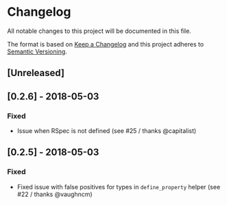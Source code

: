# Changelog
All notable changes to this project will be documented in this file.

The format is based on [Keep a Changelog](http://keepachangelog.com/en/1.0.0/)
and this project adheres to [Semantic Versioning](http://semver.org/spec/v2.0.0.html).

## [Unreleased]

## [0.2.6] - 2018-05-03

### Fixed
- Issue when RSpec is not defined (see #25 / thanks @capitalist)

## [0.2.5] - 2018-05-03

### Fixed
- Fixed issue with false positives for types in `define_property` helper (see #22 / thanks @vaughncm)
